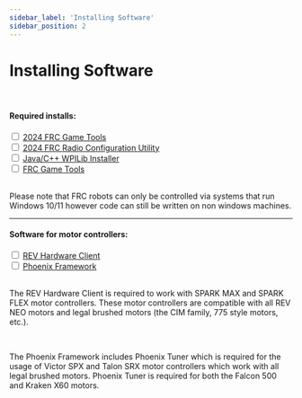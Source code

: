 ```yaml
---
sidebar_label: 'Installing Software'
sidebar_position: 2
---
```


# Installing Software

<br/>

#### Required installs:

<div>
    <input type="checkbox"/>
    <label><a href="https://docs.wpilib.org/en/stable/docs/zero-to-robot/step-2/offline-installation-preparations.html"> 2024 FRC Game Tools</a></label>
    <br/>
    <input type="checkbox"/>
    <label><a href="https://docs.wpilib.org/en/stable/docs/zero-to-robot/step-2/offline-installation-preparations.html"> 2024 FRC Radio Configuration Utility</a></label>
    <br/>
    <input type="checkbox"/>
    <label><a href="https://docs.wpilib.org/en/stable/docs/zero-to-robot/step-2/offline-installation-preparations.html"> Java/C++ WPILib Installer</a></label>
    <br/>
    <input type="checkbox"/>
    <label><a href="https://docs.wpilib.org/en/stable/docs/zero-to-robot/step-2/frc-game-tools.html"> FRC Game Tools</a></label>
</div>

<br/>

Please note that FRC robots can only be controlled via systems that run Windows 10/11 however code can still be written on non windows machines.

<hr/>

#### Software for motor controllers:

<div>
    <input type="checkbox"/>
    <label><a href="https://docs.revrobotics.com/sparkmax/rev-hardware-client/getting-started-with-the-rev-hardware-client"> REV Hardware Client</a></label>
    <br/>
    <input type="checkbox"/>
    <label><a href="https://store.ctr-electronics.com/software/"> Phoenix Framework</a></label>
</div>

<br/>

The REV Hardware Client is required to work with SPARK MAX and SPARK FLEX motor controllers. These motor controllers are compatible with all REV NEO motors and legal brushed motors (the CIM family, 775 style motors, etc.).

<br/>

The Phoenix Framework includes Phoenix Tuner which is required for the usage of Victor SPX and Talon SRX motor controllers which work with all legal brushed motors. Phoenix Tuner is required for both the Falcon 500 and Kraken X60 motors.

<br/>